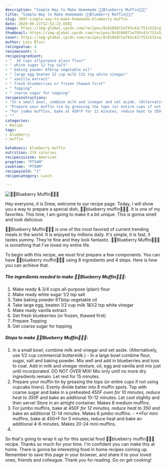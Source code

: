 ```yaml
---
description: "Simple Way to Make Homemade 🍒🥞Blueberry Muffin🍒🥞🍒"
title: "Simple Way to Make Homemade 🍒🥞Blueberry Muffin🍒🥞🍒"
slug: 3697-simple-way-to-make-homemade-blueberry-muffin
date: 2020-06-21T12:52:23.650Z
image: https://img-global.cpcdn.com/recipes/8c8186871e793c43/751x532cq70/🍒🥞blueberry-muffin🍒🥞🍒-recipe-main-photo.jpg
thumbnail: https://img-global.cpcdn.com/recipes/8c8186871e793c43/751x532cq70/🍒🥞blueberry-muffin🍒🥞🍒-recipe-main-photo.jpg
cover: https://img-global.cpcdn.com/recipes/8c8186871e793c43/751x532cq70/🍒🥞blueberry-muffin🍒🥞🍒-recipe-main-photo.jpg
author: Lois Blair
ratingvalue: 4
reviewcount: 3
recipeingredient:
- "  34 cups allpurpose plain flour"
- " white sugar 12 tsp salt"
- " baking powder 6Tblsp vegetable oil"
- " large egg beaten 12 cup milk 112 tsp white vinegar"
- " vanilla extract"
- " fresh blueberries or frozen thawed first"
- " Topping"
- " coarse sugar for topping"
recipeinstructions:
- "In a small bowl, combine milk and vinegar and set aside. (Alternatively, use 1/2 cup commercial buttermilk.) In a large bowl combine flour, sugar, salt and baking powder. Mix well and add in blueberries and toss to coat. Add in milk and vinegar mixture, oil, egg and vanilla and mix just until incorporated. DO NOT OVER MIX! Mix only until no more dry ingredients remain. Let rest for 15 minutes."
- "Prepare your muffin tin by greasing the tops (or entire cups if not using cupcake liners). Evenly divide batter into 8 muffin spots. Top with coarse sugar and bake in a preheated 450*F oven for 10 minutes, reduce heat to 350*F and bake an additional 10-12 minutes. Let cool slightly and then serve! Store in an airtight container. Makes 8 medium muffins."
- "For jumbo muffins, bake at 450*F for 12 minutes, reduce heat to 350* and bake an additional 12-14 minutes. Makes 6 jumbo muffins. **For mini muffins, bake at 450*F for 5 minutes, reduce heat and bake an additional 4-6 minutes. Makes 20-24 mini muffins."
- ""
categories:
- Recipe
tags:
- blueberry
- muffin

katakunci: blueberry muffin 
nutrition: 274 calories
recipecuisine: American
preptime: "PT34M"
cooktime: "PT50M"
recipeyield: "1"
recipecategory: Lunch

---
```



![🍒🥞Blueberry Muffin🍒🥞🍒](https://img-global.cpcdn.com/recipes/8c8186871e793c43/751x532cq70/🍒🥞blueberry-muffin🍒🥞🍒-recipe-main-photo.jpg)

Hey everyone, it is Drew, welcome to our recipe page. Today, I will show you a way to prepare a special dish, 🍒🥞blueberry muffin🍒🥞🍒. It is one of my favorites. This time, I am going to make it a bit unique. This is gonna smell and look delicious.

🍒🥞Blueberry Muffin🍒🥞🍒 is one of the most favored of current trending meals in the world. It is enjoyed by millions daily. It's simple, it is fast, it tastes yummy. They're fine and they look fantastic. 🍒🥞Blueberry Muffin🍒🥞🍒 is something that I've loved my entire life.




To begin with this recipe, we must first prepare a few components. You can have 🍒🥞blueberry muffin🍒🥞🍒 using 8 ingredients and 4 steps. Here is how you can achieve that.

<!--inarticleads1-->

##### The ingredients needed to make 🍒🥞Blueberry Muffin🍒🥞🍒:

1. Make ready  &amp; 3/4 cups all-purpose (plain) flour
1. Make ready  white sugar 1/2 tsp salt
1. Take  baking powder 6Tblsp vegetable oil
1. Take  large egg, beaten 1/2 cup milk 1&amp;1/2 tsp white vinegar
1. Make ready  vanilla extract
1. Get  fresh blueberries (or frozen, thawed first)
1. Prepare  Topping
1. Get  coarse sugar for topping




<!--inarticleads2-->

##### Steps to make 🍒🥞Blueberry Muffin🍒🥞🍒:

1. In a small bowl, combine milk and vinegar and set aside. (Alternatively, use 1/2 cup commercial buttermilk.) - In a large bowl combine flour, sugar, salt and baking powder. Mix well and add in blueberries and toss to coat. Add in milk and vinegar mixture, oil, egg and vanilla and mix just until incorporated. DO NOT OVER MIX! Mix only until no more dry ingredients remain. Let rest for 15 minutes.
1. Prepare your muffin tin by greasing the tops (or entire cups if not using cupcake liners). Evenly divide batter into 8 muffin spots. Top with coarse sugar and bake in a preheated 450*F oven for 10 minutes, reduce heat to 350*F and bake an additional 10-12 minutes. Let cool slightly and then serve! Store in an airtight container. Makes 8 medium muffins.
1. For jumbo muffins, bake at 450*F for 12 minutes, reduce heat to 350* and bake an additional 12-14 minutes. Makes 6 jumbo muffins. - **For mini muffins, bake at 450*F for 5 minutes, reduce heat and bake an additional 4-6 minutes. Makes 20-24 mini muffins.
1. 




So that's going to wrap it up for this special food 🍒🥞blueberry muffin🍒🥞🍒 recipe. Thanks so much for your time. I'm confident you can make this at home. There is gonna be interesting food in home recipes coming up. Remember to save this page in your browser, and share it to your loved ones, friends and colleague. Thank you for reading. Go on get cooking!
